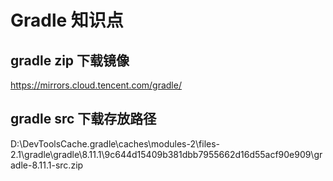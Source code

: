 # Gradle 知识点


## gradle zip 下载镜像
https://mirrors.cloud.tencent.com/gradle/


## gradle src 下载存放路径
D:\DevToolsCache\.gradle\caches\modules-2\files-2.1\gradle\gradle\8.11.1\9c644d15409b381dbb7955662d16d55acf90e909\gradle-8.11.1-src.zip





